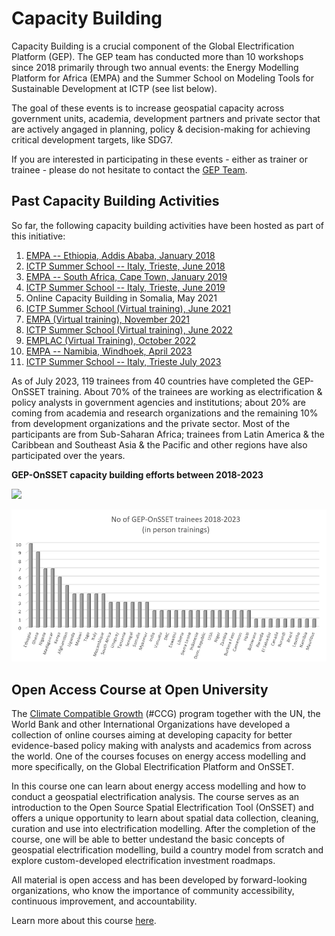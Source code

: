 # Capacity Building

Capacity Building is a crucial component of the Global Electrification Platform (GEP). The GEP team has conducted more than 10 workshops since 2018 primarily through two annual events: the Energy Modelling Platform for Africa (EMPA) and the Summer School on Modeling Tools for Sustainable Development at ICTP (see list below). 

The goal of these events is to increase geospatial capacity across government units, academia, development partners and private sector that are actively angaged in planning, policy & decision-making for achieving critical development targets, like SDG7.

 If you are interested in participating in these events - either as trainer or trainee - please do not hesitate to contact the [GEP Team](https://gep-user-guide.readthedocs.io/en/latest/Contact.html). 

## Past Capacity Building Activities
So far, the following capacity building activities have been hosted as part of this initiative: 
1. [EMPA -- Ethiopia, Addis Ababa, January 2018](http://www.energymodellingplatform.org/emp-a-2018.html)
2. [ICTP Summer School -- Italy, Trieste, June 2018](https://global-electrification-platform.github.io/User_Guide/user-manual/source/PDFs/Summary_SDSS_Trieste2019_public_version.pdf)  
3. [EMPA -- South Africa, Cape Town, January 2019](http://www.energymodellingplatform.org/emp-a-2019.html)  
4. [ICTP Summer School -- Italy, Trieste, June 2019](https://global-electrification-platform.github.io/User_Guide/user-manual/source/PDFs/Summary_SDSS_Trieste2019_public_version.pdf)  
5. Online Capacity Building in Somalia, May 2021
6. [ICTP Summer School (Virtual training), June 2021](http://indico.ictp.it/event/9549/)
7. [EMPA (Virtual training), November 2021](http://www.energymodellingplatform.org/emp-a-2021.html)  
8. [ICTP Summer School (Virtual training), June 2022](https://indico.ictp.it/event/9879/)
9. [EMPLAC (Virtual Training), October 2022](https://climatecompatiblegrowth.com/wp-content/uploads/2023-EMP-LAC-concept-note-english.pdf)
10. [EMPA -- Namibia, Windhoek, April 2023](https://climatecompatiblegrowth.com/wp-content/uploads/EMP-A-2023-Concept-Note.pdf)
11. [ICTP Summer School -- Italy, Trieste July 2023](https://indico.ictp.it/event/10186#:~:text=Secretariat%3A&text=The%20Joint%20Summer%20School%20on,from%203rd%20July%20to%2014th.)

As of July 2023, 119 trainees from 40 countries have completed the GEP-OnSSET training. About 70% of the trainees are working as electrification & policy analysts in government agencies and institutions; about 20% are coming from academia and research organizations and the remaining 10% from development organizations and the private sector. Most of the participants are from Sub-Saharan Africa; trainees from Latin America & the Caribbean and Southeast Asia & the Pacific and other regions have also participated over the years.

**GEP-OnSSET capacity building efforts between 2018-2023**

![](images/GEP_Cap_Building_Map_Jul2023.png)

![](images/Participant_Country_Frequency.png)

## Open Access Course at Open University

The [Climate Compatible Growth](https://climatecompatiblegrowth.com/) (#CCG) program together with the UN, the World Bank and other International Organizations have developed a collection of online courses aiming at developing capacity for better evidence-based policy making with analysts and academics from across the world. One of the courses focuses on energy access modelling and more specifically, on the Global Electrification Platform and OnSSET. 

In this course one can learn about energy access modelling and how to conduct a geospatial electrification analysis. The course serves as an introduction to the Open Source Spatial Electrification Tool (OnSSET) and offers a unique opportunity to learn about spatial data collection, cleaning, curation and use into electrification modelling. After the completion of the course, one will be able to better undestand the basic concepts of geospatial electrification modelling, build a country model from scratch and explore custom-developed electrification investment roadmaps.

All material is open access and has been developed by forward-looking organizations, who know the importance of community accessibility, continuous improvement, and accountability.

Learn more about this course [here](https://www.open.edu/openlearncreate/course/index.php?categoryid=896).